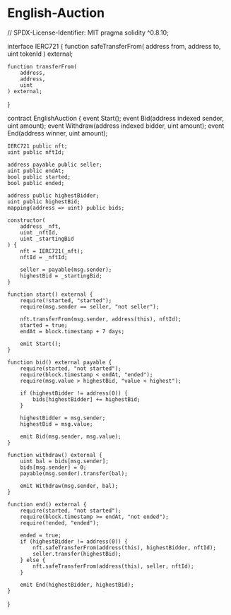 # English-Auction



// SPDX-License-Identifier: MIT
pragma solidity ^0.8.10;

interface IERC721 {
    function safeTransferFrom(
        address from,
        address to,
        uint tokenId
    ) external;

    function transferFrom(
        address,
        address,
        uint
    ) external;
}

contract EnglishAuction {
    event Start();
    event Bid(address indexed sender, uint amount);
    event Withdraw(address indexed bidder, uint amount);
    event End(address winner, uint amount);

    IERC721 public nft;
    uint public nftId;

    address payable public seller;
    uint public endAt;
    bool public started;
    bool public ended;

    address public highestBidder;
    uint public highestBid;
    mapping(address => uint) public bids;

    constructor(
        address _nft,
        uint _nftId,
        uint _startingBid
    ) {
        nft = IERC721(_nft);
        nftId = _nftId;

        seller = payable(msg.sender);
        highestBid = _startingBid;
    }

    function start() external {
        require(!started, "started");
        require(msg.sender == seller, "not seller");

        nft.transferFrom(msg.sender, address(this), nftId);
        started = true;
        endAt = block.timestamp + 7 days;

        emit Start();
    }

    function bid() external payable {
        require(started, "not started");
        require(block.timestamp < endAt, "ended");
        require(msg.value > highestBid, "value < highest");

        if (highestBidder != address(0)) {
            bids[highestBidder] += highestBid;
        }

        highestBidder = msg.sender;
        highestBid = msg.value;

        emit Bid(msg.sender, msg.value);
    }

    function withdraw() external {
        uint bal = bids[msg.sender];
        bids[msg.sender] = 0;
        payable(msg.sender).transfer(bal);

        emit Withdraw(msg.sender, bal);
    }

    function end() external {
        require(started, "not started");
        require(block.timestamp >= endAt, "not ended");
        require(!ended, "ended");

        ended = true;
        if (highestBidder != address(0)) {
            nft.safeTransferFrom(address(this), highestBidder, nftId);
            seller.transfer(highestBid);
        } else {
            nft.safeTransferFrom(address(this), seller, nftId);
        }

        emit End(highestBidder, highestBid);
    }
}
